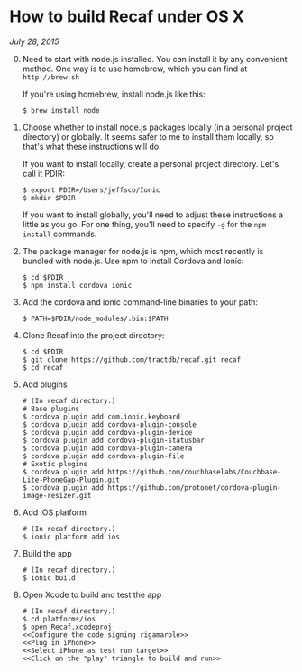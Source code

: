 How to build Recaf under OS X
=============================

*July 28, 2015*

0.  Need to start with node.js installed. You can install it by any
    convenient method. One way is to use homebrew, which you can find at
    `http://brew.sh`

    If you're using homebrew, install node.js like this:

        $ brew install node

1.  Choose whether to install node.js packages locally (in a personal
    project directory) or globally. It seems safer to me to install them
    locally, so that's what these instructions will do.

    If you want to install locally, create a personal project directory.
    Let's call it PDIR:

        $ export PDIR=/Users/jeffsco/Ionic
        $ mkdir $PDIR

    If you want to install globally, you'll need to adjust these
    instructions a little as you go. For one thing, you'll need to
    specify `-g` for the `npm install` commands.

2.  The package manager for node.js is npm, which most recently is
    bundled with node.js. Use npm to install Cordova and Ionic:

        $ cd $PDIR
        $ npm install cordova ionic

3.  Add the cordova and ionic command-line binaries to your path:

        $ PATH=$PDIR/node_modules/.bin:$PATH

4.  Clone Recaf into the project directory:

        $ cd $PDIR
        $ git clone https://github.com/tractdb/recaf.git recaf
        $ cd recaf

5.  Add plugins

        # (In recaf directory.)
        # Base plugins
        $ cordova plugin add com.ionic.keyboard
        $ cordova plugin add cordova-plugin-console
        $ cordova plugin add cordova-plugin-device
        $ cordova plugin add cordova-plugin-statusbar
        $ cordova plugin add cordova-plugin-camera
        $ cordova plugin add cordova-plugin-file
        # Exotic plugins
        $ cordova plugin add https://github.com/couchbaselabs/Couchbase-Lite-PhoneGap-Plugin.git
        $ cordova plugin add https://github.com/protonet/cordova-plugin-image-resizer.git

6.  Add iOS platform

        # (In recaf directory.)
        $ ionic platform add ios

7.  Build the app

        # (In recaf directory.)
        $ ionic build

8.  Open Xcode to build and test the app

        # (In recaf directory.)
        $ cd platforms/ios
        $ open Recaf.xcodeproj
        <<Configure the code signing rigamarole>>
        <<Plug in iPhone>>
        <<Select iPhone as test run target>>
        <<Click on the "play" triangle to build and run>>
